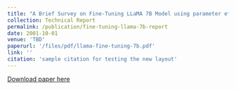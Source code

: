 ```yaml
---
title: "A Brief Survey on Fine-Tuning LLaMA 7B Model using parameter efficient fine-tuning methods"
collection: Technical Report
permalink: /publication/fine-tuning-llama-7b-report
date: 2001-10-01
venue: 'TBD'
paperurl: '/files/pdf/llama-fine-tuning-7b.pdf'
link: ''
citation: 'sample citation for testing the new layout'
---
```




[Download paper here](http://academicpages.github.io/files/pdf/llama-fine-tuning-7b.pdf)


